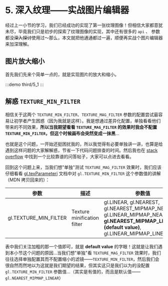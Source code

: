# 5. 深入纹理——实战图片编辑器

经过上一小节的学习，我们已经成功的实现了第一张纹理图像！但相信大家都意犹未尽，毕竟我们只是初步的探索了纹理图像的实现，其中还有很多的 `api` 、 参数都没~~深入探讨~~使用过～那么，本文就把他通通都过一遍，顺便再实战个图片编辑器来加深理解。


## 图片放大缩小

首先我们先来个简单一点的，就是实现图片的放大和缩小。

:::demo
third/5_1
:::

## 解惑 `TEXTURE_MIN_FILTER` 

相信关于这两个 `TEXTURE_MIN_FILTER`、`TEXTURE_MAG_FILTER` 参数的配置尝试最容易让初学者产生困惑（因为我就是这样）。我是想通过差异化配置，单独看看他们带来的不同效果，**所以当我期望看看 `TEXTURE_MAG_FILTER` 的效果时我会不配置 `TEXTURE_MIN_FILTER`，但这个时候画布会突然变成一抹黑**...

也就是这个问题，一开始还挺困扰我的，所以我觉得有必要单独讲一讲，也算是给遇到这样问题的大家解解惑，节省一下代码问题排查的时间。然后我也在 [stack overflow](https://stackoverflow.com/questions/12363463/when-should-i-set-gl-texture-min-filter-and-gl-texture-mag-filter) 中找到一个比较靠谱的问答帖子，大家可以点进去看看。

回到这个问题上来，当我们想"单独"测试 `TEXTURE_MAG_FILTER` 效果时，我们应该仔细看看 [gl.texParameteri](https://developer.mozilla.org/en-US/docs/Web/API/WebGLRenderingContext/texParameter) 文档中对 `gl.TEXTURE_MIN_FILTER` 这个参数值的讲解（MDN 拷贝回来的）：

| 参数                  | 描述                        | 参数值                                                                                                                                               |
|-----------------------|-----------------------------|----------------------------------------------------------------------------------------------------------------------------------------------------|
| gl.TEXTURE_MIN_FILTER | Texture minification filter | gl.LINEAR, gl.NEAREST, gl.NEAREST_MIPMAP_NEAREST, gl.LINEAR_MIPMAP_NEAREST, **gl.NEAREST_MIPMAP_LINEAR (default value)**, gl.LINEAR_MIPMAP_LINEAR. |

表中我们关注加粗的那一个值即可，就是 **default value** 的字眼！这就是让我们遇到本小节这个问题的原因...当我们想"单独"看 `TEXTURE_MAG_FILTER` 效果时，我们往往选择单独配置其而不配置缩小的滤镜——`TEXTURE_MIN_FILTER`，然后我们会很自然而然地以为这就是我们期望的结果，但其实这只是我们以为的没配置 `gl.TEXTURE_MIN_FILTER` 参数值...（其实是有值的，而且是默认值——`gl.NEAREST_MIPMAP_LINEAR`） 

